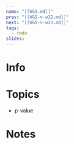 ```yaml
---
name: "[[W&S.md]]"
prev: "[[W&S-v-w12.md]]"
next: "[[W&S-v-w14.md]]"
tags:
  - todo
slides:
---
```



# Info


# Topics
- p-value

# Notes
